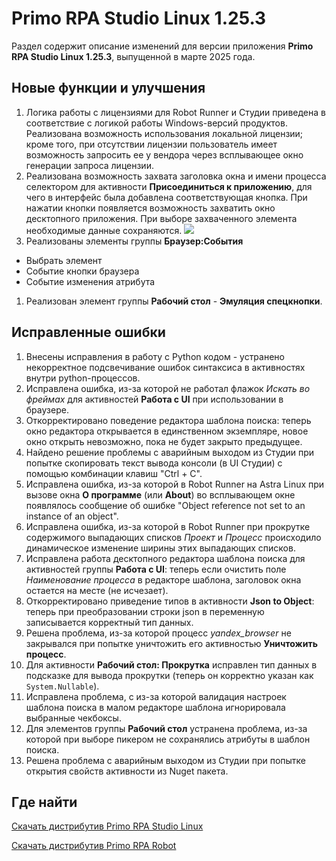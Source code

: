 # Primo RPA Studio Linux 1.25.3

Раздел содержит описание изменений для версии приложения **Primo RPA Studio Linux 1.25.3**, выпущенной в марте 2025 года. 


## Новые функции и улучшения
1. Логика работы с лицензиями для Robot Runner и Студии приведена в соответствие с логикой работы Windows-версий продуктов. Реализована возможность использования локальной лицензии; кроме того, при отсутствии лицензии пользователь имеет возможность запросить ее у вендора через всплывающее окно генерации запроса лицензии.
1. Реализована возможность захвата заголовка окна и имени процесса селектором для активности **Присоединиться к приложению**, для чего в интерфейс была добавлена соответствующая кнопка. При нажатии кнопки появляется возможность захватить окно десктопного приложения. При выборе захваченного элемента необходимые данные сохраняются.
  ![](../../../.gitbook/assets1/studio-linux/release-notes/release-notes-linux-1253.PNG)
1. Реализованы элементы группы **Браузер:События**
  * Выбрать элемент
  * Событие кнопки браузера
  * Событие изменения атрибута
1. Реализован элемент группы **Рабочий стол** - **Эмуляция спецкнопки**.






## Исправленные ошибки 

1. Внесены исправления в работу с Python кодом - устранено некорректное подсвечивание ошибок синтаксиса в активностях внутри python-процессов.
1. Исправлена ошибка, из-за которой не работал флажок *Искать во фреймах* для активностей **Работа с UI** при использовании в браузере.
1. Откорректировано поведение редактора шаблона поиска: теперь окно редактора открывается в единственном экземпляре, новое окно открыть невозможно, пока не будет закрыто предыдущее. 
1. Найдено решение проблемы с аварийным выходом из Студии при попытке скопировать текст вывода консоли (в UI Студии) с помощью комбинации клавиш "Ctrl + C".
1. Исправлена ошибка, из-за которой в Robot Runner на Astra Linux при вызове окна **О программе** (или **About**) во всплывающем окне появлялось сообщение об ошибке "Object reference not set to an instance of an object".
1. Исправлена ошибка, из-за которой в Robot Runner при прокрутке содержимого выпадающих списков *Проект* и *Процесс* происходило динамическое изменение ширины этих выпадающих списков.
1. Исправлена работа десктопного редактора шаблона поиска для активностей группы **Работа с UI**: теперь если очистить поле *Наименование процесса* в редакторе шаблона, заголовок окна остается на месте (не исчезает).
1. Откорректировано приведение типов в активности **Json to Object**: теперь при преобразовании строки json в переменную записывается корректный тип данных.
1. Решена проблема, из-за которой процесс *yandex_browser* не закрывался при попытке уничтожить его активностью **Уничтожить процесс**. 
1. Для активности **Рабочий стол: Прокрутка** исправлен тип данных в подсказке для вывода прокрутки (теперь он корректно указан как `System.Nullable`).
1. Исправлена проблема, с из-за которой валидация настроек шаблона поиска в малом редакторе шаблона игнорировала выбранные чекбоксы.
1. Для элементов группы **Рабочий стол** устранена проблема, из-за которой при выборе пикером не сохранялись атрибуты в шаблон поиска.
1. Решена проблема с аварийным выходом из Студии при попытке открытия свойств активности из Nuget пакета.





## Где найти 

[Скачать дистрибутив Primo RPA Studio Linux](https://disk.primo-rpa.ru/index.php/s/t9BHBjR6PP06Yax?path=%2FRelease%2FStudio)

[Скачать дистрибутив Primo RPA Robot](https://disk.primo-rpa.ru/index.php/s/t9BHBjR6PP06Yax?path=%2FRelease%2FRobot)


